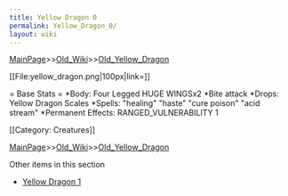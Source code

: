 ```yaml
---
title: Yellow Dragon 0
permalink: Yellow_Dragon_0/
layout: wiki
---
```


[MainPage](/keeperrl_wiki/ "wikilink")>>[Old_Wiki](/keeperrl_wiki/Old_Wiki "wikilink")>>[Old_Yellow_Dragon](/keeperrl_wiki/Old_Yellow_Dragon "wikilink")

[[File:yellow_dragon.png|100px|link=]]

= Base Stats =
*Body: Four Legged HUGE WINGSx2
*Bite attack
*Drops: Yellow Dragon Scales
*Spells:  &quot;healing&quot; &quot;haste&quot; &quot;cure poison&quot; &quot;acid stream&quot;
*Permanent Effects: RANGED_VULNERABILITY 1 

[[Category: Creatures]]

[MainPage](/keeperrl_wiki/ "wikilink")>>[Old_Wiki](/keeperrl_wiki/Old_Wiki "wikilink")>>[Old_Yellow_Dragon](/keeperrl_wiki/Old_Yellow_Dragon "wikilink")

Other items in this section
-    [Yellow Dragon 1](/keeperrl_wiki/Yellow_Dragon_1 "wikilink")
